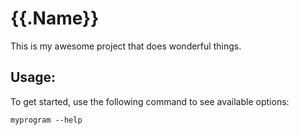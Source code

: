 # {{.Name}}

This is my awesome project that does wonderful things.

## Usage:

To get started, use the following command to see available options:

```console
myprogram --help
```
